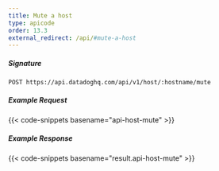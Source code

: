 ```yaml
---
title: Mute a host
type: apicode
order: 13.3
external_redirect: /api/#mute-a-host
---
```


##### Signature
`POST https://api.datadoghq.com/api/v1/host/:hostname/mute`
##### Example Request
{{< code-snippets basename="api-host-mute" >}}
##### Example Response
{{< code-snippets basename="result.api-host-mute" >}}
